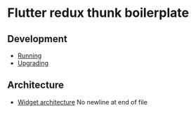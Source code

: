# Flutter redux thunk boilerplate

## Development
- [Running](docs/running.md)
- [Upgrading](docs/upgrading.md)

## Architecture
- [Widget architecture](docs/widget-architecture.md)
 No newline at end of file

